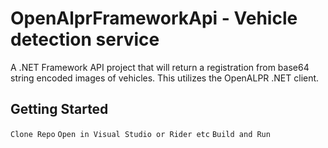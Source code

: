 # OpenAlprFrameworkApi - Vehicle detection service

A .NET Framework API project that will return a registration from base64 string encoded images of vehicles. This utilizes the OpenALPR .NET client. 

## Getting Started

`Clone Repo`
`Open in Visual Studio or Rider etc` 
`Build and Run` 


